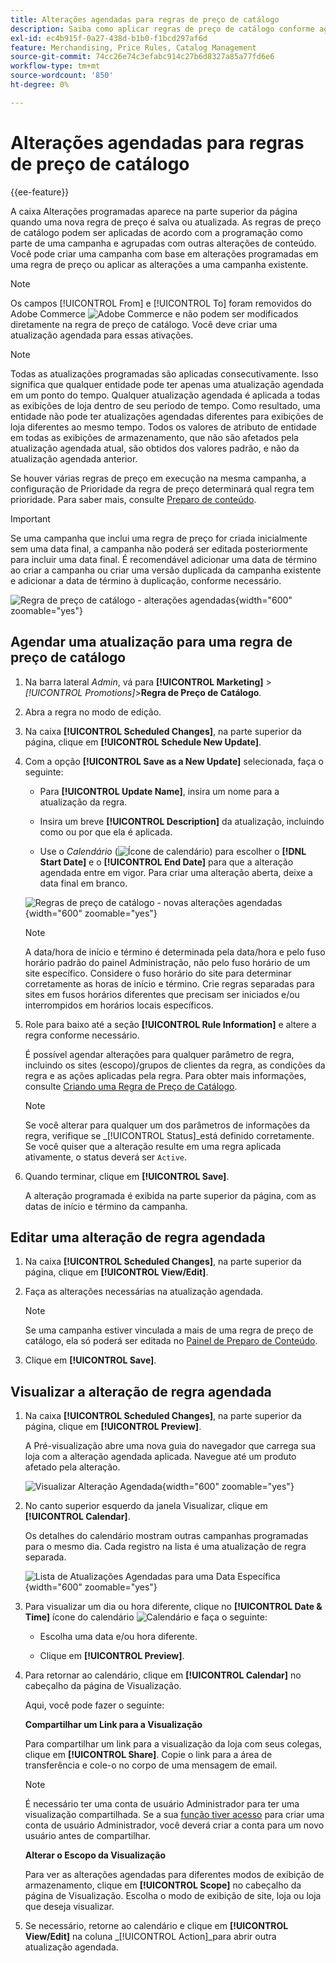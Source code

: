 ```yaml
---
title: Alterações agendadas para regras de preço de catálogo
description: Saiba como aplicar regras de preço de catálogo conforme agendado como parte de uma campanha e agrupado com outras alterações de conteúdo.
exl-id: ec4b915f-0a27-438d-b1b0-f1bcd297af6d
feature: Merchandising, Price Rules, Catalog Management
source-git-commit: 74cc26e74c3efabc914c27b6d8327a85a77fd6e6
workflow-type: tm+mt
source-wordcount: '850'
ht-degree: 0%

---
```


# Alterações agendadas para regras de preço de catálogo

{{ee-feature}}

A caixa Alterações programadas aparece na parte superior da página quando uma nova regra de preço é salva ou atualizada. As regras de preço de catálogo podem ser aplicadas de acordo com a programação como parte de uma campanha e agrupadas com outras alterações de conteúdo. Você pode criar uma campanha com base em alterações programadas em uma regra de preço ou aplicar as alterações a uma campanha existente.

>[!NOTE]
>
>Os campos [!UICONTROL From] e [!UICONTROL To] foram removidos do Adobe Commerce ![Adobe Commerce](../assets/adobe-logo.svg) e não podem ser modificados diretamente na regra de preço de catálogo. Você deve criar uma atualização agendada para essas ativações.

>[!NOTE]
>
>Todas as atualizações programadas são aplicadas consecutivamente. Isso significa que qualquer entidade pode ter apenas uma atualização agendada em um ponto do tempo. Qualquer atualização agendada é aplicada a todas as exibições de loja dentro de seu período de tempo. Como resultado, uma entidade não pode ter atualizações agendadas diferentes para exibições de loja diferentes ao mesmo tempo. Todos os valores de atributo de entidade em todas as exibições de armazenamento, que não são afetados pela atualização agendada atual, são obtidos dos valores padrão, e não da atualização agendada anterior.

Se houver várias regras de preço em execução na mesma campanha, a configuração de Prioridade da regra de preço determinará qual regra tem prioridade. Para saber mais, consulte [Preparo de conteúdo](../content-design/content-staging.md).

>[!IMPORTANT]
>
>Se uma campanha que inclui uma regra de preço for criada inicialmente sem uma data final, a campanha não poderá ser editada posteriormente para incluir uma data final. É recomendável adicionar uma data de término ao criar a campanha ou criar uma versão duplicada da campanha existente e adicionar a data de término à duplicação, conforme necessário.

![Regra de preço de catálogo - alterações agendadas](./assets/price-rule-catalog-scheduled.png){width="600" zoomable="yes"}

## Agendar uma atualização para uma regra de preço de catálogo

1. Na barra lateral _Admin_, vá para **[!UICONTROL Marketing]** > _[!UICONTROL Promotions]_>**Regra de Preço de Catálogo**.

1. Abra a regra no modo de edição.

1. Na caixa **[!UICONTROL Scheduled Changes]**, na parte superior da página, clique em **[!UICONTROL Schedule New Update]**.

1. Com a opção **[!UICONTROL Save as a New Update]** selecionada, faça o seguinte:

   - Para **[!UICONTROL Update Name]**, insira um nome para a atualização da regra.

   - Insira um breve **[!UICONTROL Description]** da atualização, incluindo como ou por que ela é aplicada.

   - Use o _Calendário_ (![Ícone de calendário](../assets/icon-calendar.png)) para escolher o **[!DNL Start Date]** e o **[!UICONTROL End Date]** para que a alteração agendada entre em vigor. Para criar uma alteração aberta, deixe a data final em branco.

   ![Regras de preço de catálogo - novas alterações agendadas](./assets/price-rule-catalog-schedule-update.png){width="600" zoomable="yes"}

   >[!NOTE]
   >
   >A data/hora de início e término é determinada pela data/hora e pelo fuso horário padrão do painel Administração, não pelo fuso horário de um site específico. Considere o fuso horário do site para determinar corretamente as horas de início e término. Crie regras separadas para sites em fusos horários diferentes que precisam ser iniciados e/ou interrompidos em horários locais específicos.

1. Role para baixo até a seção **[!UICONTROL Rule Information]** e altere a regra conforme necessário.

   É possível agendar alterações para qualquer parâmetro de regra, incluindo os sites (escopo)/grupos de clientes da regra, as condições da regra e as ações aplicadas pela regra. Para obter mais informações, consulte [Criando uma Regra de Preço de Catálogo](price-rules-catalog-create.md).

   >[!NOTE]
   >
   >Se você alterar para qualquer um dos parâmetros de informações da regra, verifique se _[!UICONTROL Status]_está definido corretamente. Se você quiser que a alteração resulte em uma regra aplicada ativamente, o status deverá ser `Active`.

1. Quando terminar, clique em **[!UICONTROL Save]**.

   A alteração programada é exibida na parte superior da página, com as datas de início e término da campanha.

## Editar uma alteração de regra agendada

1. Na caixa **[!UICONTROL Scheduled Changes]**, na parte superior da página, clique em **[!UICONTROL View/Edit]**.

1. Faça as alterações necessárias na atualização agendada.

   >[!NOTE]
   >
   >Se uma campanha estiver vinculada a mais de uma regra de preço de catálogo, ela só poderá ser editada no [Painel de Preparo de Conteúdo](../content-design/content-staging-dashboard.md).

1. Clique em **[!UICONTROL Save]**.

## Visualizar a alteração de regra agendada

1. Na caixa **[!UICONTROL Scheduled Changes]**, na parte superior da página, clique em **[!UICONTROL Preview]**.

   A Pré-visualização abre uma nova guia do navegador que carrega sua loja com a alteração agendada aplicada. Navegue até um produto afetado pela alteração.

   ![Visualizar Alteração Agendada](./assets/price-rule-catalog-scheduled-update-preview.png){width="600" zoomable="yes"}

1. No canto superior esquerdo da janela Visualizar, clique em **[!UICONTROL Calendar]**.

   Os detalhes do calendário mostram outras campanhas programadas para o mesmo dia. Cada registro na lista é uma atualização de regra separada.

   ![Lista de Atualizações Agendadas para uma Data Específica](./assets/price-rule-catalog-scheduled-preview-calendar.png){width="600" zoomable="yes"}

1. Para visualizar um dia ou hora diferente, clique no **[!UICONTROL Date & Time]** ícone do calendário ![Calendário](../assets/icon-calendar.png) e faça o seguinte:

   - Escolha uma data e/ou hora diferente.

   - Clique em **[!UICONTROL Preview]**.

1. Para retornar ao calendário, clique em **[!UICONTROL Calendar]** no cabeçalho da página de Visualização.

   Aqui, você pode fazer o seguinte:

   **Compartilhar um Link para a Visualização**

   Para compartilhar um link para a visualização da loja com seus colegas, clique em **[!UICONTROL Share]**. Copie o link para a área de transferência e cole-o no corpo de uma mensagem de email.

   >[!NOTE]
   >
   >É necessário ter uma conta de usuário Administrador para ter uma visualização compartilhada. Se a sua [função tiver acesso](../systems/permissions-user-roles.md) para criar uma conta de usuário Administrador, você deverá criar a conta para um novo usuário antes de compartilhar.

   **Alterar o Escopo da Visualização**

   Para ver as alterações agendadas para diferentes modos de exibição de armazenamento, clique em **[!UICONTROL Scope]** no cabeçalho da página de Visualização. Escolha o modo de exibição de site, loja ou loja que deseja visualizar.

1. Se necessário, retorne ao calendário e clique em **[!UICONTROL View/Edit]** na coluna _[!UICONTROL Action]_para abrir outra atualização agendada.
